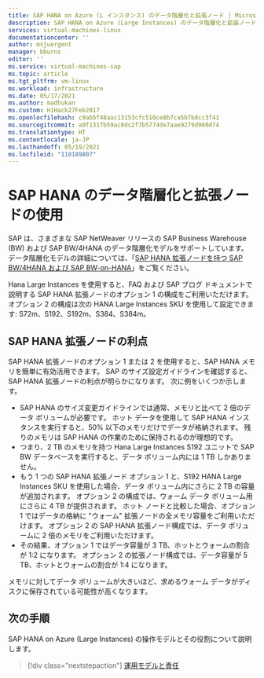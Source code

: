 ```yaml
---
title: SAP HANA on Azure (L インスタンス) のデータ階層化と拡張ノード | Microsoft Docs
description: SAP HANA on Azure (Large Instances) のデータ階層化と拡張ノードについて説明します。
services: virtual-machines-linux
documentationcenter: ''
author: msjuergent
manager: bburns
editor: ''
ms.service: virtual-machines-sap
ms.topic: article
ms.tgt_pltfrm: vm-linux
ms.workload: infrastructure
ms.date: 05/17/2021
ms.author: madhukan
ms.custom: H1Hack27Feb2017
ms.openlocfilehash: c9ab5f48aac13153cfc510ce8b7ca5b7b8cc3f41
ms.sourcegitcommit: a9f131fb59ac8dc2f7b5774de7aae9279d960d74
ms.translationtype: HT
ms.contentlocale: ja-JP
ms.lasthandoff: 05/19/2021
ms.locfileid: "110189807"
---
```

# <a name="use-sap-hana-data-tiering-and-extension-nodes"></a>SAP HANA のデータ階層化と拡張ノードの使用

SAP は、さまざまな SAP NetWeaver リリースの SAP Business Warehouse (BW) および SAP BW/4HANA のデータ階層化モデルをサポートしています。 データ階層化モデルの詳細については、「[SAP HANA 拡張ノードを持つ SAP BW/4HANA および SAP BW-on-HANA](https://www.sap.com/documents/2017/05/ac051285-bc7c-0010-82c7-eda71af511fa.html#)」をご覧ください。

Hana Large Instances を使用すると、FAQ および SAP ブログ ドキュメントで説明する SAP HANA 拡張ノードのオプション 1 の構成をご利用いただけます。 オプション 2 の構成は次の HANA Large Instances SKU を使用して設定できます: S72m、S192、S192m、S384、S384m。

## <a name="advantages-of-sap-hana-extension-nodes"></a>SAP HANA 拡張ノードの利点

SAP HANA 拡張ノードのオプション 1 または 2 を使用すると、SAP HANA メモリを簡単に有効活用できます。 SAP のサイズ設定ガイドラインを確認すると、SAP HANA 拡張ノードの利点が明らかになります。 次に例をいくつか示します。

- SAP HANA のサイズ変更ガイドラインでは通常、メモリと比べて 2 倍のデータ ボリュームが必要です。 ホット データを使用して SAP HANA インスタンスを実行すると、50% 以下のメモリだけでデータが格納されます。 残りのメモリは SAP HANA の作業のために保持されるのが理想的です。
- つまり、2 TB のメモリを持つ Hana Large Instances S192 ユニットで SAP BW データベースを実行すると、データ ボリューム内には 1 TB しかありません。
- もう 1 つの SAP HANA 拡張ノード オプション 1 と、S192 HANA Large Instances SKU を使用した場合、データ ボリューム内にさらに 2 TB の容量が追加されます。 オプション 2 の構成では、ウォーム データ ボリューム用にさらに 4 TB が提供されます。 ホット ノードと比較した場合、オプション 1 ではデータの格納に "ウォーム" 拡張ノードの全メモリ容量をご利用いただけます。 オプション 2 の SAP HANA 拡張ノード構成では、データ ボリュームに 2 倍のメモリをご利用いただけます。
- その結果、オプション 1 ではデータ容量が 3 TB、ホットとウォームの割合が 1:2 になります。 オプション 2 の拡張ノード構成では、データ容量が 5 TB、ホットとウォームの割合が 1:4 になります。

メモリに対してデータ ボリュームが大きいほど、求めるウォーム データがディスクに保存されている可能性が高くなります。

## <a name="next-steps"></a>次の手順

SAP HANA on Azure (Large Instances) の操作モデルとその役割について説明します。

> [!div class="nextstepaction"]
> [運用モデルと責任](hana-operations-model.md)
